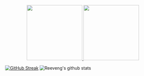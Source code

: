 <div align="center">
  <a href="https://github.com/AlexandreCotorobai">
  <img height="180em" src="https://github-readme-stats.vercel.app/api?username=AlexandreCotorobai&show_icons=true&theme=gotham&include_all_commits=true&count_private=true"/>
  <img height="180em" src="https://github-readme-stats.vercel.app/api/top-langs/?username=AlexandreCotorobai&layout=compact&langs_count=7&theme=gotham"/>
</div>

[![GitHub Streak](https://github-readme-streak-stats.herokuapp.com/?user=AlexandreCotorobai&theme=dark)](https://git.io/streak-stats)
![Reeveng's github stats](https://github-readme-stats.vercel.app/api/?username=AlexandreCotorobai&bg_color=000000&text_color=ffffff&title_color=fff&show_icons=true&icon_color=79ff97)
